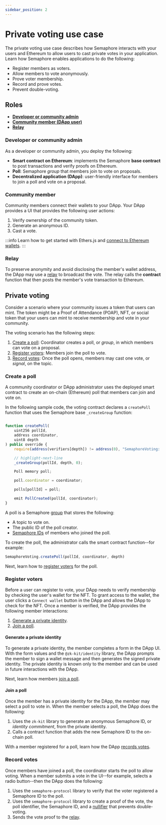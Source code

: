 ```yaml
---
sidebar_position: 2
---
```


# Private voting use case

The private voting use case describes how Semaphore interacts with your users and Ethereum to allow users to cast private votes in your application.
Learn how Semaphore enables applications to do the following:

- Register members as voters.
- Allow members to vote anonymously.
- Prove voter membership.
- Record and prove votes.
- Prevent double-voting.

## Roles

- **[Developer or community admin](#developer-or-community-admin)**
- **[Community member (DApp user)](#community-member)**
- **[Relay](#relay)**

### Developer or community admin

As a developer or community admin, you deploy the following:

- **Smart contract on Ethereum**: implements the Semaphore **base contract** to post transactions and verify proofs on Ethereum.
- **Poll**: Semaphore _group_ that members join to vote on proposals.
- **Decentralized application (DApp)**: user-friendly interface for members to join a poll and vote on a proposal.

### Community member

Community members connect their wallets to your DApp.
Your DApp provides a UI that provides the following user actions:

1. Verify ownership of the community token.
2. Generate an anonymous ID.
3. Cast a vote.

:::info
Learn how to get started with Ethers.js and [connect to Ethereum wallets](https://docs.ethers.io/v5/getting-started).
:::

### Relay

To preserve anonymity and avoid disclosing the member's wallet address, the DApp may use a [relay](/docs/glossary/#relay) to broadcast the vote.
The relay calls the **contract** function that then posts the member's vote transaction to Ethereum.

## Private voting

Consider a scenario where your community issues a token that users can mint.
The token might be a Proof of Attendance (POAP), NFT, or social token that your users can mint to receive membership and vote in your community.

The voting scenario has the following steps:

1. [Create a poll](#create-a-poll): Coordinator creates a poll, or _group_, in which members can vote on a proposal.
2. [Register voters](#register-voters): Members join the poll to vote.
3. [Record votes](#record-votes): Once the poll opens, members may cast one vote, or _signal_, on the topic.

### Create a poll

A community coordinator or DApp administrator uses the deployed smart contract to create an on-chain (Ethereum) poll that members can join and vote on.

In the following sample code, the voting contract declares a `createPoll` function that uses the Semaphore base `_createGroup` function:

```ts title="https://github.com/semaphore-protocol/semaphore/contracts/extensions/SemaphoreVoting.sol"

function createPoll(
    uint256 pollId,
    address coordinator,
    uint8 depth
) public override {
    require(address(verifiers[depth]) != address(0), "SemaphoreVoting: depth value is not supported");

    // highlight-next-line
    _createGroup(pollId, depth, 0);

    Poll memory poll;

    poll.coordinator = coordinator;

    polls[pollId] = poll;

    emit PollCreated(pollId, coordinator);
}
```

A poll is a Semaphore [group](/docs/guides/groups/) that stores the following:

- A topic to vote on.
- The public ID of the poll creator.
- [Semaphore IDs](/docs/guides/identities/) of members who joined the poll.

To create the poll, the administrator calls the smart contract function--for example:

```ts
SemaphoreVoting.createPoll(pollId, coordinator, depth)
```

Next, learn how to [register voters](#register-voters) for the poll.

### Register voters

Before a user can register to vote, your DApp needs to verify membership by checking the user's wallet for the NFT.
To grant access to the wallet, the user clicks a `Connect wallet` button in the DApp and allows the DApp to check for the NFT.
Once a member is verified, the DApp provides the following member interactions:

1. [Generate a private identity](#generate-a-private-identity).
2. [Join a poll](#join-a-poll).

#### Generate a private identity

To generate a private identity, the member completes a form in the DApp UI.
With the form values and the `@zk-kit/identity` library, the DApp prompts the member to sign a wallet message and then generates the signed private identity.
The private identity is known only to the member and can be used in future interactions with the DApp.

Next, learn how members [join a poll](#join-a-poll). 

#### Join a poll

Once the member has a private identity for the DApp, the member may select a poll to vote in.
When the member selects a poll, the DApp does the following:

1. Uses the `zk-kit` library to generate an anonymous Semaphore ID, or _identity commitment_, from the private identity.
2. Calls a contract function that adds the new Semaphore ID to the on-chain poll.

With a member registered for a poll, learn how the DApp [records votes](#record-votes).

### Record votes

Once members have joined a poll, the coordinator starts the poll to allow voting.
When a member submits a vote in the UI--for example, selects a radio button--then the DApp does the following:

1. Uses the `semaphore-protocol` library to verify that the voter registered a Semaphore ID to the poll.
2. Uses the `semaphore-protocol` library to create a proof of the vote, the poll identifier, the Semaphore ID, and a [nullifier](/docs/glossary/#nullifier) that prevents double-voting.
3. Sends the vote proof to the [relay](#relay).
